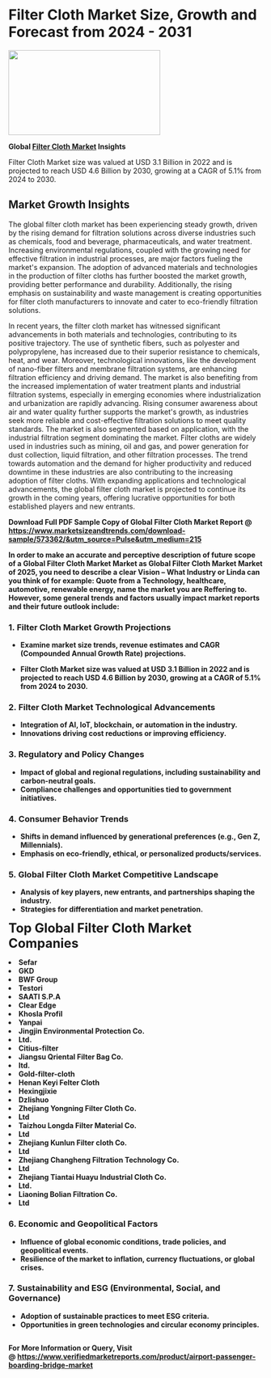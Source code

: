<H1>Filter Cloth Market Size, Growth and Forecast from 2024 - 2031</H1><img class="aligncenter size-medium wp-image-584254" src="https://thirdeyenews.in/wp-content/uploads/2024/09/Global-Market-Research-300x168.jpeg" alt="" width="300" height="168" /><p><strong>Global&nbsp;<a href="https://www.marketsizeandtrends.com/download-sample/573362/&amp;utm_source=Pulse&amp;utm_medium=215">Filter Cloth Market</a> Insights</strong></p><p>Filter Cloth Market size was valued at USD 3.1 Billion in 2022 and is projected to reach USD 4.6 Billion by 2030, growing at a CAGR of 5.1% from 2024 to 2030.</p><p><h2>Market Growth Insights</h2> <p>The global filter cloth market has been experiencing steady growth, driven by the rising demand for filtration solutions across diverse industries such as chemicals, food and beverage, pharmaceuticals, and water treatment. Increasing environmental regulations, coupled with the growing need for effective filtration in industrial processes, are major factors fueling the market's expansion. The adoption of advanced materials and technologies in the production of filter cloths has further boosted the market growth, providing better performance and durability. Additionally, the rising emphasis on sustainability and waste management is creating opportunities for filter cloth manufacturers to innovate and cater to eco-friendly filtration solutions.</p> <p><strong></strong></p> <p>In recent years, the filter cloth market has witnessed significant advancements in both materials and technologies, contributing to its positive trajectory. The use of synthetic fibers, such as polyester and polypropylene, has increased due to their superior resistance to chemicals, heat, and wear. Moreover, technological innovations, like the development of nano-fiber filters and membrane filtration systems, are enhancing filtration efficiency and driving demand. The market is also benefiting from the increased implementation of water treatment plants and industrial filtration systems, especially in emerging economies where industrialization and urbanization are rapidly advancing. Rising consumer awareness about air and water quality further supports the market's growth, as industries seek more reliable and cost-effective filtration solutions to meet quality standards. The market is also segmented based on application, with the industrial filtration segment dominating the market. Filter cloths are widely used in industries such as mining, oil and gas, and power generation for dust collection, liquid filtration, and other filtration processes. The trend towards automation and the demand for higher productivity and reduced downtime in these industries are also contributing to the increasing adoption of filter cloths. With expanding applications and technological advancements, the global filter cloth market is projected to continue its growth in the coming years, offering lucrative opportunities for both established players and new entrants. <p><strong></p><p><span class=""><strong>Download Full PDF Sample Copy of Global Filter Cloth Market Report</strong> @ <a href="https://www.marketsizeandtrends.com/download-sample/573362/&amp;utm_source=Pulse&amp;utm_medium=215" target="_blank">https://www.marketsizeandtrends.com/download-sample/573362/&amp;utm_source=Pulse&amp;utm_medium=215</a></span></p><p>In order to make an accurate and perceptive description of future scope of a Global&nbsp;Filter Cloth Market Market as Global&nbsp;Filter Cloth Market Market of 2025, you need to describe a clear Vision &ndash; What Industry or Linda can you think of for example: Quote from a Technology, healthcare, automotive, renewable energy, name the market you are Reffering to. However, some general trends and factors usually impact market reports and their future outlook include:</p><h3>1.&nbsp;<strong>Filter Cloth Market Growth Projections</strong></h3><ul><li>Examine market size trends, revenue estimates and CAGR (Compounded Annual Growth Rate) projections.</li><li><p>Filter Cloth Market size was valued at USD 3.1 Billion in 2022 and is projected to reach USD 4.6 Billion by 2030, growing at a CAGR of 5.1% from 2024 to 2030.</p></li></ul><h3>2.&nbsp;<strong>Filter Cloth Market Technological Advancements</strong></h3><ul><li>Integration of AI, IoT, blockchain, or automation in the industry.</li><li>Innovations driving cost reductions or improving efficiency.</li></ul><h3>3.&nbsp;<strong>Regulatory and Policy Changes</strong></h3><ul><li>Impact of global and regional regulations, including sustainability and carbon-neutral goals.</li><li>Compliance challenges and opportunities tied to government initiatives.</li></ul><h3>4.&nbsp;<strong>Consumer Behavior Trends</strong></h3><ul><li>Shifts in demand influenced by generational preferences (e.g., Gen Z, Millennials).</li><li>Emphasis on eco-friendly, ethical, or personalized products/services.</li></ul><h3>5.&nbsp;<strong>Global Filter Cloth Market Competitive Landscape</strong></h3><ul><li>Analysis of key players, new entrants, and partnerships shaping the industry.</li><li>Strategies for differentiation and market penetration.</li></ul><p data-pm-slice="1 1 []"><span style="color: inherit; font-family: inherit; font-size: 25px;">Top Global Filter Cloth Market Companies</span></p><div class="" data-test-id=""><p><li>Sefar</li><li> GKD</li><li> BWF Group</li><li> Testori</li><li> SAATI S.P.A</li><li> Clear Edge</li><li> Khosla Profil</li><li> Yanpai</li><li> Jingjin Environmental Protection Co.</li><li> Ltd.</li><li> Citius-filter</li><li> Jiangsu Qriental Filter Bag Co.</li><li>ltd.</li><li> Gold-filter-cloth</li><li> Henan Keyi Felter Cloth</li><li> Hexingjixie</li><li> Dzlishuo</li><li> Zhejiang Yongning Filter Cloth Co.</li><li> Ltd</li><li> Taizhou Longda Filter Material Co.</li><li> Ltd</li><li> Zhejiang Kunlun Filter cloth Co.</li><li> Ltd</li><li> Zhejiang Changheng Filtration Technology Co.</li><li> Ltd</li><li> Zhejiang Tiantai Huayu Industrial Cloth Co.</li><li> Ltd.</li><li> Liaoning Bolian Filtration Co.</li><li> Ltd</li></p></div><h3>6.&nbsp;<strong>Economic and Geopolitical Factors</strong></h3><ul><li>Influence of global economic conditions, trade policies, and geopolitical events.</li><li>Resilience of the market to inflation, currency fluctuations, or global crises.</li></ul><h3>7.&nbsp;<strong>Sustainability and ESG (Environmental, Social, and Governance)</strong></h3><ul><li>Adoption of sustainable practices to meet ESG criteria.</li><li>Opportunities in green technologies and circular economy principles.</li></ul><h2><strong style="font-size: 14px;">For More Information or Query, Visit @&nbsp;</strong><a style="background-color: #ffffff; font-size: 14px;" href="https://www.marketsizeandtrends.com/report/filter-cloth-market/" target="_blank">https://www.verifiedmarketreports.com/product/airport-passenger-boarding-bridge-market</a></h2>
